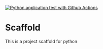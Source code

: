 [![Python application test with Github Actions](https://github.com/Gurubasava32/Scaffold/actions/workflows/main.yml/badge.svg)](https://github.com/Gurubasava32/Scaffold/actions/workflows/main.yml)


# Scaffold
This is a project scaffold for python
